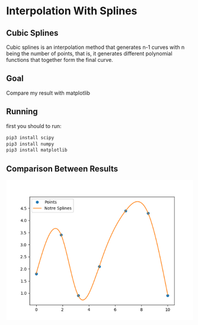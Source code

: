 # Interpolation With Splines

## Cubic Splines

Cubic splines is an interpolation method that generates n-1 curves 
with n being the number of points, that is, it generates different 
polynomial functions that together form the final curve.

## Goal

Compare my result with matplotlib


## Running 

first you should to run: 


```sh
pip3 install scipy
pip3 install numpy
pip3 install matplotlib
```

## Comparison Between Results

![Alt Text](https://github.com/henriquecfg/splines_interpolation/raw/master/MySpline.png)
